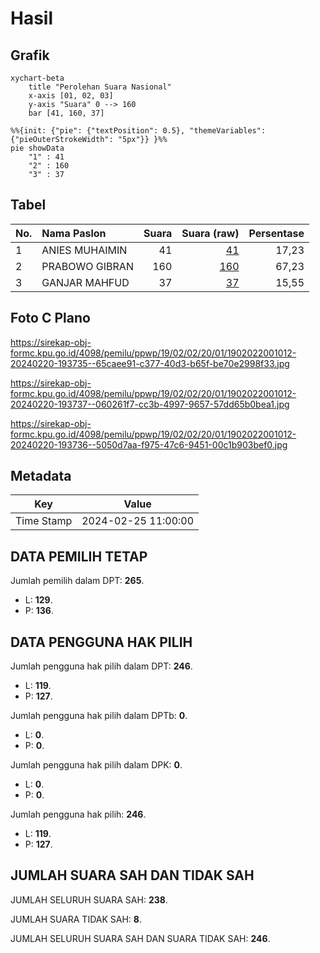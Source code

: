 # Hasil

## Grafik

```mermaid
xychart-beta
    title "Perolehan Suara Nasional"
    x-axis [01, 02, 03]
    y-axis "Suara" 0 --> 160
    bar [41, 160, 37]
```

```mermaid
%%{init: {"pie": {"textPosition": 0.5}, "themeVariables": {"pieOuterStrokeWidth": "5px"}} }%%
pie showData
    "1" : 41
    "2" : 160
    "3" : 37
```

## Tabel

| No. | Nama Paslon    | Suara | Suara (raw) | Persentase |
|:--- |:-------------- | -----:| -----------:| ----------:|
| 1   | ANIES MUHAIMIN | 41    | [41][p-1]   | 17,23      |
| 2   | PRABOWO GIBRAN | 160   | [160][p-2]  | 67,23      |
| 3   | GANJAR MAHFUD  | 37    | [37][p-3]   | 15,55      |


[p-1]: https://github.com/gigit-pemilu/pemilu-2024/blob/main/pilpres/hitung-suara/sub/19-kepulauan-bangka-belitung/sub/02-belitung/sub/02-membalong/sub/2001-membalong/sub/012-tps/sub/paslon-1.txt
[p-2]: https://github.com/gigit-pemilu/pemilu-2024/blob/main/pilpres/hitung-suara/sub/19-kepulauan-bangka-belitung/sub/02-belitung/sub/02-membalong/sub/2001-membalong/sub/012-tps/sub/paslon-2.txt
[p-3]: https://github.com/gigit-pemilu/pemilu-2024/blob/main/pilpres/hitung-suara/sub/19-kepulauan-bangka-belitung/sub/02-belitung/sub/02-membalong/sub/2001-membalong/sub/012-tps/sub/paslon-3.txt

## Foto C Plano

https://sirekap-obj-formc.kpu.go.id/4098/pemilu/ppwp/19/02/02/20/01/1902022001012-20240220-193735--65caee91-c377-40d3-b65f-be70e2998f33.jpg

https://sirekap-obj-formc.kpu.go.id/4098/pemilu/ppwp/19/02/02/20/01/1902022001012-20240220-193737--060261f7-cc3b-4997-9657-57dd65b0bea1.jpg

https://sirekap-obj-formc.kpu.go.id/4098/pemilu/ppwp/19/02/02/20/01/1902022001012-20240220-193736--5050d7aa-f975-47c6-9451-00c1b903bef0.jpg


## Metadata

| Key        | Value               |
| ---------- | ------------------- |
| Time Stamp | 2024-02-25 11:00:00 |


## DATA PEMILIH TETAP

Jumlah pemilih dalam DPT: **265**.
 * L: **129**.
 * P: **136**.

## DATA PENGGUNA HAK PILIH

Jumlah pengguna hak pilih dalam DPT: **246**.
 * L: **119**.
 * P: **127**.

Jumlah pengguna hak pilih dalam DPTb: **0**.
 * L: **0**.
 * P: **0**.

Jumlah pengguna hak pilih dalam DPK: **0**.
 * L: **0**.
 * P: **0**.

Jumlah pengguna hak pilih: **246**.
 * L: **119**.
 * P: **127**.

## JUMLAH SUARA SAH DAN TIDAK SAH

JUMLAH SELURUH SUARA SAH: **238**.

JUMLAH SUARA TIDAK SAH: **8**.

JUMLAH SELURUH SUARA SAH DAN SUARA TIDAK SAH: **246**.


